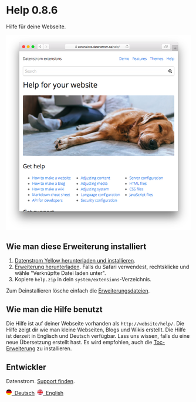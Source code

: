 Help 0.8.6
==========
Hilfe für deine Webseite.

<p align="center"><img src="help-screenshot.png?raw=true" alt="Bildschirmfoto"></p>

## Wie man diese Erweiterung installiert

1. [Datenstrom Yellow herunterladen und installieren](https://github.com/datenstrom/yellow/).
2. [Erweiterung herunterladen](https://github.com/datenstrom/yellow-extensions/raw/master/zip/help.zip). Falls du Safari verwendest, rechtsklicke und wähle "Verknüpfte Datei laden unter".
3. Kopiere `help.zip` in dein `system/extensions`-Verzeichnis.

Zum Deinstallieren lösche einfach die [Erweiterungsdateien](extension.ini).

## Wie man die Hilfe benutzt

Die Hilfe ist auf deiner Webseite vorhanden als `http://website/help/`. Die Hilfe zeigt dir wie man kleine Webseiten, Blogs und Wikis erstellt. Die Hilfe ist derzeit in Englisch und Deutsch verfügbar. Lass uns wissen, falls du eine neue Übersetzung erstellt hast. Es wird empfohlen, auch die [Toc-Erweiterung](https://github.com/datenstrom/yellow-extensions/tree/master/features/toc/README-de.md) zu installieren.

## Entwickler

Datenstrom. [Support finden](https://extensions.datenstrom.se/de/help/).

<p>
<a href="README-de.md"><img src="https://raw.githubusercontent.com/datenstrom/yellow-extensions/master/features/help/language-de.png" width="15" height="15" alt="Deutsch">&nbsp; Deutsch</a>&nbsp;
<a href="README.md"><img src="https://raw.githubusercontent.com/datenstrom/yellow-extensions/master/features/help/language-en.png" width="15" height="15" alt="English">&nbsp; English</a>&nbsp;
</p>